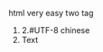 html very easy
two tag
1. <tagName/>
    2.<meta charset="UTF-8"/>#UTF-8 chinese
3. <tagName>Text</tagName>





